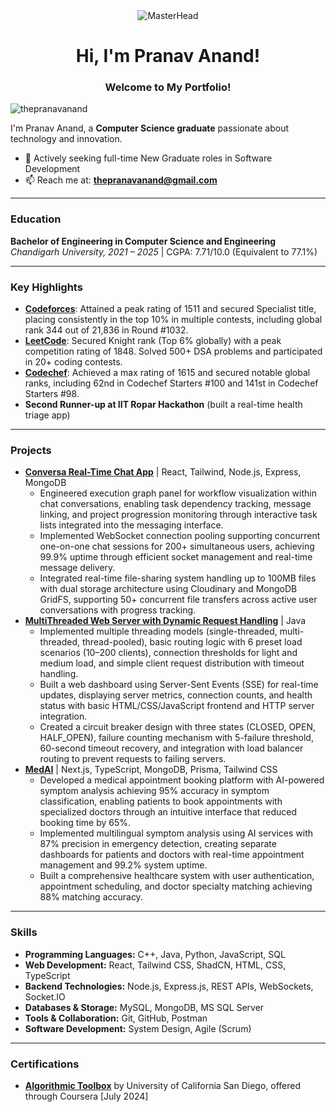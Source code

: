 <div align="center">
  <img src="https://user-images.githubusercontent.com/10498744/210012254-234538ff-d198-48aa-8964-37e6fd45d227.gif" alt="MasterHead" />
  <h1>Hi, I'm Pranav Anand!</h1>
  <h3>Welcome to My Portfolio!</h3>
</div>

<p align="left"> <img src="https://komarev.com/ghpvc/?username=thepranavanand&label=Profile%20views&color=0e75b6&style=flat" alt="thepranavanand" /> </p>

I'm Pranav Anand, a **Computer Science graduate** passionate about technology and innovation.

- 💼 Actively seeking full-time New Graduate roles in Software Development
- 📫 Reach me at: **thepranavanand@gmail.com**

---

### Education

**Bachelor of Engineering in Computer Science and Engineering**
*Chandigarh University, 2021 – 2025* | CGPA: 7.71/10.0 (Equivalent to 77.1%)

---

### Key Highlights

* [**Codeforces**](https://codeforces.com/profile/thepranavanand): Attained a peak rating of 1511 and secured Specialist title, placing consistently in the top 10% in multiple contests, including global rank 344 out of 21,836 in Round #1032.
* [**LeetCode**](https://leetcode.com/thepranavanand): Secured Knight rank (Top 6% globally) with a peak competition rating of 1848. Solved 500+ DSA problems and participated in 20+ coding contests.
* [**Codechef**](https://www.codechef.com/users/thepranavanand): Achieved a max rating of 1615 and secured notable global ranks, including 62nd in Codechef Starters #100 and 141st in Codechef Starters #98.
* **Second Runner-up at IIT Ropar Hackathon** (built a real-time health triage app)


---

### Projects

* [**Conversa Real-Time Chat App**](https://github.com/thepranavanand/Conversa) | React, Tailwind, Node.js, Express, MongoDB
    * Engineered execution graph panel for workflow visualization within chat conversations, enabling task dependency tracking, message linking, and project progression monitoring through interactive task lists integrated into the messaging interface.
    * Implemented WebSocket connection pooling supporting concurrent one-on-one chat sessions for 200+ simultaneous users, achieving 99.9% uptime through efficient socket management and real-time message delivery.
    * Integrated real-time file-sharing system handling up to 100MB files with dual storage architecture using Cloudinary and MongoDB GridFS, supporting 50+ concurrent file transfers across active user conversations with progress tracking.
* [**MultiThreaded Web Server with Dynamic Request Handling**](https://github.com/thepranavanand/trafficflow-load-balancer) | Java  
    * Implemented multiple threading models (single-threaded, multi-threaded, thread-pooled), basic routing logic with 6 preset load scenarios (10–200 clients), connection thresholds for light and medium load, and simple client request distribution with timeout handling.  
    * Built a web dashboard using Server-Sent Events (SSE) for real-time updates, displaying server metrics, connection counts, and health status with basic HTML/CSS/JavaScript frontend and HTTP server integration.  
    * Created a circuit breaker design with three states (CLOSED, OPEN, HALF_OPEN), failure counting mechanism with 5-failure threshold, 60-second timeout recovery, and integration with load balancer routing to prevent requests to failing servers.
* [**MedAI**](https://github.com/thepranavanand/MedAI) | Next.js, TypeScript, MongoDB, Prisma, Tailwind CSS  
    * Developed a medical appointment booking platform with AI-powered symptom analysis achieving 95% accuracy in symptom classification, enabling patients to book appointments with specialized doctors through an intuitive interface that reduced booking time by 65%.  
    * Implemented multilingual symptom analysis using AI services with 87% precision in emergency detection, creating separate dashboards for patients and doctors with real-time appointment management and 99.2% system uptime.  
    * Built a comprehensive healthcare system with user authentication, appointment scheduling, and doctor specialty matching achieving 88% matching accuracy.


---

### Skills

* **Programming Languages:** C++, Java, Python, JavaScript, SQL
* **Web Development:** React, Tailwind CSS, ShadCN, HTML, CSS, TypeScript
* **Backend Technologies:** Node.js, Express.js, REST APIs, WebSockets, Socket.IO
* **Databases & Storage:** MySQL, MongoDB, MS SQL Server
* **Tools & Collaboration:** Git, GitHub, Postman
* **Software Development:** System Design, Agile (Scrum)

---

### Certifications

* [**Algorithmic Toolbox**](https://coursera.org/share/538df720463489dcb37ae90f6ea6811d) by University of California San Diego, offered through Coursera [July 2024]

